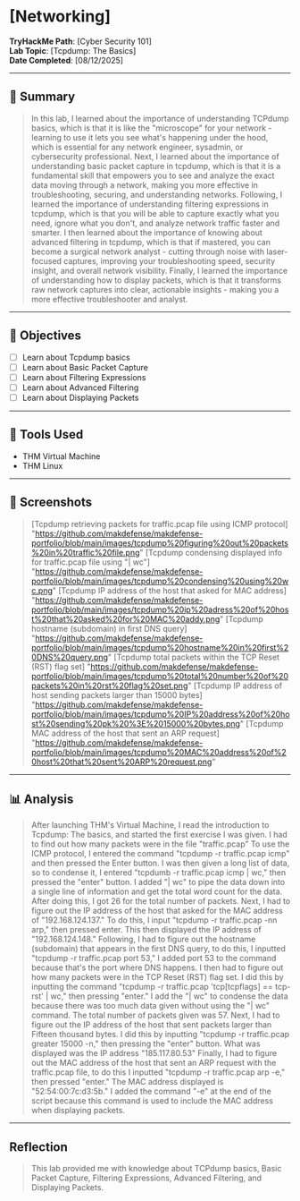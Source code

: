 # [Networking]

**TryHackMe Path**: [Cyber Security 101]  
**Lab Topic**: [Tcpdump: The Basics]  
**Date Completed**: [08/12/2025]

---

## 🧠 Summary

> In this lab, I learned about the importance of understanding TCPdump basics, which is that it is like the "microscope" for your network - learning to use it lets you see what's happening under the
hood, which is essential for any network engineer, sysadmin, or cybersecurity professional. Next, I learned about the importance of understanding basic packet capture in tcpdump, which is that it is a
fundamental skill that empowers you to see and analyze the exact data moving through a network, making you more effective in troubleshooting, securing, and understanding networks. Following, I learned the importance
of understanding filtering expressions in tcpdump, which is that you will be able to capture exactly what you need, ignore what you don't, and analyze network traffic faster and smarter. I then learned about the
importance of knowing about advanced filtering in tcpdump, which is that if mastered, you can become a surgical network analyst - cutting through noise with laser-focused captures, improving your troubleshooting
speed, security insight, and overall network visibility. Finally, I learned the importance of understanding how to display packets, which is that it transforms raw network captures into clear, actionable insights -
making you a more effective troubleshooter and analyst.


---

## 🎯 Objectives
- [ ] Learn about Tcpdump basics
- [ ] Learn about Basic Packet Capture
- [ ] Learn about Filtering Expressions
- [ ] Learn about Advanced Filtering
- [ ] Learn about Displaying Packets
     
---

## 🧰 Tools Used
- THM Virtual Machine
- THM Linux
  
---

## 📸 Screenshots

> [Tcpdump retrieving packets for traffic.pcap file using ICMP protocol] "https://github.com/makdefense/makdefense-portfolio/blob/main/images/tcpdump%20figuring%20out%20packets%20in%20traffic%20file.png"
> [Tcpdump condensing displayed info for traffic.pcap file using "| wc"] "https://github.com/makdefense/makdefense-portfolio/blob/main/images/tcpdump%20condensing%20using%20wc.png"
> [Tcpdump IP address of the host that asked for MAC address] "https://github.com/makdefense/makdefense-portfolio/blob/main/images/tcpdump%20ip%20adress%20of%20host%20that%20asked%20for%20MAC%20addy.png"
> [Tcpdump hostname (subdomain) in first DNS query] "https://github.com/makdefense/makdefense-portfolio/blob/main/images/tcpdump%20hostname%20in%20first%20DNS%20query.png"
> [Tcpdump total packets within the TCP Reset (RST) flag set] "https://github.com/makdefense/makdefense-portfolio/blob/main/images/tcpdump%20total%20number%20of%20packets%20in%20rst%20flag%20set.png"
> [Tcpdump IP address of host sending packets larger than 15000 bytes] "https://github.com/makdefense/makdefense-portfolio/blob/main/images/tcpdump%20IP%20address%20of%20host%20sending%20pk%20%3E%2015000%20bytes.png"
> [Tcpdump MAC address of the host that sent an ARP request] "https://github.com/makdefense/makdefense-portfolio/blob/main/images/tcpdump%20MAC%20address%20of%20host%20that%20sent%20ARP%20request.png"


---

## 📊 Analysis

> After launching THM's Virtual Machine, I read the introduction to Tcpdump: The basics, and started the first exercise I was given. I had to find out how many packets were in the file "traffic.pcap"
To use the ICMP protocol, I entered the command "tcpdump -r traffic.pcap icmp" and then pressed the Enter button. I was then given a long list of data, so to condense it, I entered "tcpdumb -r traffic.pcap
icmp | wc," then pressed the "enter" button. I added "| wc" to pipe the data down into a single line of information and get the total word count for the data. After doing this, I got 
26 for the total number of packets. Next, I had to figure out the IP address of the host that asked for the MAC address of "192.168.124.137." To do this, I input "tcpdump -r traffic.pcap -nn arp," then pressed
enter. This then displayed the IP address of "192.168.124.148." Following, I had to figure out the hostname (subdomain) that appears in the first DNS query, to do this, I inputted "tcpdump -r traffic.pcap port 53,"
I added port 53 to the command because that's the port where DNS happens.
> I then had to figure out how many packets were in the TCP Reset (RST) flag set. I did this by inputting the command "tcpdump -r traffic.pcap 'tcp[tcpflags] == tcp-rst' | wc," then pressing "enter." I add the "| wc"
to condense the data because there was too much data given without using the "| wc" command. The total number of packets given was 57. Next, I had to figure out the IP address of the host that sent packets larger
than Fifteen thousand bytes. I did this by inputting "tcpdump -r traffic.pcap greater 15000 -n," then pressing the "enter" button. What was displayed was the IP address "185.117.80.53"
> Finally, I had to figure out the MAC address of the host that sent an ARP request with the traffic.pcap file, to do this I inputted "tcpdump -r traffic.pcap arp -e," then pressed "enter."
The MAC address displayed is "52:54:00:7c:d3:5b." I added the command "-e" at the end of the script because this command is used to include the MAC address when displaying packets.

---

## Reflection

> This lab provided me with knowledge about TCPdump basics, Basic Packet Capture, Filtering Expressions, Advanced Filtering,  and Displaying Packets.



